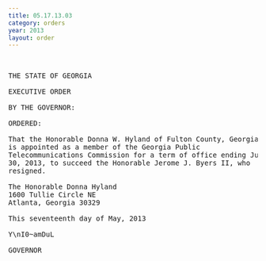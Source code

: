 ```yaml
---
title: 05.17.13.03
category: orders
year: 2013
layout: order
---
```


<pre> 

THE STATE OF GEORGIA

EXECUTIVE ORDER

BY THE GOVERNOR:

ORDERED:

That the Honorable Donna W. Hyland of Fulton County, Georgia,
is appointed as a member of the Georgia Public
Telecommunications Commission for a term of office ending June
30, 2013, to succeed the Honorable Jerome J. Byers II, who
resigned.

The Honorable Donna Hyland
1600 Tullie Circle NE
Atlanta, Georgia 30329

This seventeenth day of May, 2013

Y\nI0~amDuL

GOVERNOR

</pre>
